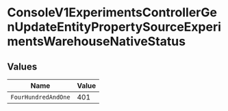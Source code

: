 # ConsoleV1ExperimentsControllerGenUpdateEntityPropertySourceExperimentsWarehouseNativeStatus


## Values

| Name                | Value               |
| ------------------- | ------------------- |
| `FourHundredAndOne` | 401                 |